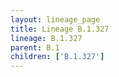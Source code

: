 ```yaml
---
layout: lineage_page
title: Lineage B.1.327
lineage: B.1.327
parent: B.1
children: ['B.1.327']
---
```

